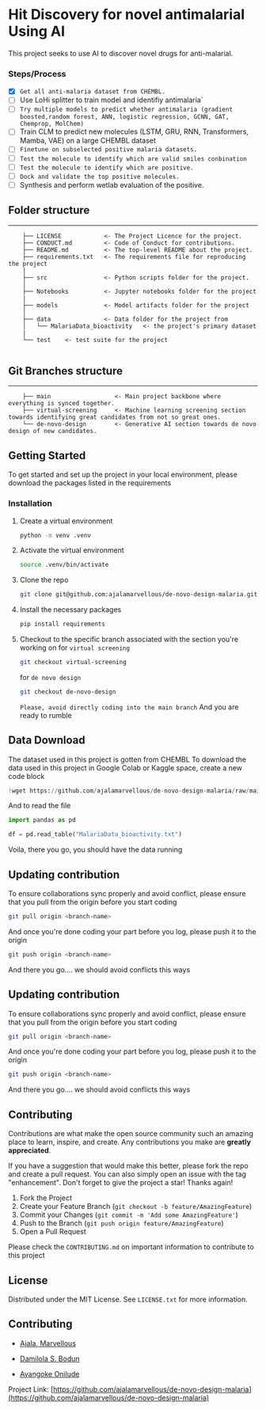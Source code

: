 # Hit Discovery for novel antimalarial Using AI

This project seeks to use AI to discover novel drugs for anti-malarial.

### Steps/Process
- [x] `Get all anti-malaria dataset from CHEMBL.`
- [ ] Use LoHi splitter to train model and identifiy antimalaria`
- [ ] `Try multiple models to predict whether antimalaria (gradient boosted,random forest, ANN, logistic regression, GCNN, GAT, Chemprop, MolChem)`
- [ ] Train CLM to predict new molecules (LSTM, GRU, RNN, Transformers, Mamba, VAE) on a large CHEMBL dataset
- [ ] `Finetune on subselected positive malaria datasets.`
- [ ] `Test the molecule to identify which are valid smiles conbination`
- [ ] `Test the molecule to identify which are positive.`
- [ ] `Dock and validate the top positive molecules.`
- [ ] Synthesis and perform wetlab evaluation of the positive.

<!-- FOLDER-STRUCTURE-->
## Folder structure
------------
```text
    ├── LICENSE            <- The Project Licence for the project.
    ├── CONDUCT.md         <- Code of Conduct for contributions.
    ├── README.md          <- The top-level README about the project.
    ├── requirements.txt   <- The requirements file for reproducing the project 
    │                        
    ├── src                <- Python scripts folder for the project.
    │    
    ├── Notebooks          <- Jupyter notebooks folder for the project 
    |         
    ├── models             <- Model artifacts folder for the project 
    │        
    ├── data               <- Data folder for the project from
    │   └── MalariaData_bioactivity   <- the project's primary dataset
    |     
    └── test    <- test suite for the project
         
```

<!-- BRANCHES-STRUCTURE-->
## Git Branches structure
------------
```text
    ├── main                  <- Main project backbone where everything is synced together.
    ├── virtual-screening     <- Machine learning screening section towards identifying great candidates from not so great ones.
    └── de-novo-design        <- Generative AI section towards de novo design of new candidates.
```

<!-- GETTING STARTED -->
## Getting Started

To get started and set up the project in your local environment, please download the packages listed in the requirements

### Installation

1. Create a virtual environment
    ```sh
    python -m venv .venv
    ```
2. Activate the virtual environment
    ```sh
    source .venv/bin/activate
    ```
3. Clone the repo
   ```sh 
   git clone git@github.com:ajalamarvellous/de-novo-design-malaria.git
   ```
4. Install the necessary packages
   ```sh
   pip install requirements
   ```
5. Checkout to the specific branch associated with the section you're working on
    for `virtual screening`
   ```sh
   git checkout virtual-screening
   ```
    for `de novo design`
   ```sh
   git checkout de-novo-design
   ```

   `Please, avoid directly coding into the main branch`
   And you are ready to rumble


<!-- DATA DOWNLOAD -->
## Data Download

The dataset used in this project is gotten from CHEMBL
To download the data used in this project in Google Colab or Kaggle space, create a new code block

```python
!wget https://github.com/ajalamarvellous/de-novo-design-malaria/raw/main/data/MalariaData_bioactivity.txt
```

And to read the file 
```python
import pandas as pd

df = pd.read_table("MalariaData_bioactivity.txt")
```

Voila, there you go, you should have the data running

<!-- SYNC-->
## Updating contribution

To ensure collaborations sync properly and avoid conflict, please ensure that you pull from the origin before you start coding

```sh
git pull origin <branch-name>
```

And once you're done coding your part before you log, please push it to the origin
```sh
git push origin <branch-name>
```

And there you go.... we should avoid conflicts this ways


<!-- SYNC-->
## Updating contribution

To ensure collaborations sync properly and avoid conflict, please ensure that you pull from the origin before you start coding

```sh
git pull origin <branch-name>
```

And once you're done coding your part before you log, please push it to the origin
```sh
git push origin <branch-name>
```

And there you go.... we should avoid conflicts this ways


<!-- CONTRIBUTING -->
## Contributing

Contributions are what make the open source community such an amazing place to learn, inspire, and create. Any contributions you make are **greatly appreciated**.

If you have a suggestion that would make this better, please fork the repo and create a pull request. You can also simply open an issue with the tag "enhancement".
Don't forget to give the project a star! Thanks again!

1. Fork the Project
2. Create your Feature Branch (`git checkout -b feature/AmazingFeature`)
3. Commit your Changes (`git commit -m 'Add some AmazingFeature'`)
4. Push to the Branch (`git push origin feature/AmazingFeature`)
5. Open a Pull Request

Please check the `CONTRIBUTING.md` on important information to contribute to this project


<!-- LICENSE -->
## License

Distributed under the MIT License. See `LICENSE.txt` for more information.



<!-- CONTRIBUTING -->
## Contributing

- [Ajala, Marvellous](http://ajalamarvellous.bio) 

- [Damilola S. Bodun](https://researchgate.net/profile/Bodun-Damilola)

- [Ayangoke Onilude](https://x.com/_ayangoke)

Project Link: [https://github.com/ajalamarvellous/de-novo-design-malaria](https://github.com/ajalamarvellous/de-novo-design-malaria)


